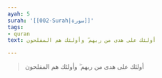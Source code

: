 ```yaml
---
ayah: 5
surah: '[[002-Surah|سورة]]'
tags:
- quran
text: أولئك على هدى من ربهم ۖ وأولئك هم المفلحون

---
```

> أولئك على هدى من ربهم ۖ وأولئك هم المفلحون
